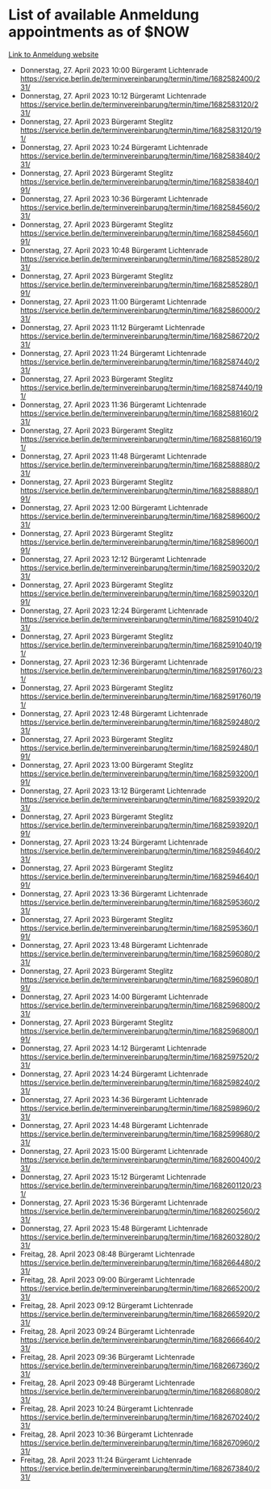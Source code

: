 # List of available Anmeldung appointments as of $NOW
[Link to Anmeldung website](https://service.berlin.de/terminvereinbarung/termin/tag.php?termin=1&anliegen[]=120686&dienstleisterlist=122210,122217,327316,122219,327312,122227,327314,122231,327346,122243,327348,122254,122252,329742,122260,329745,122262,329748,122271,327278,122273,327274,122277,327276,330436,122280,327294,122282,327290,122284,327292,122291,327270,122285,327266,122286,327264,122296,327268,150230,329760,122297,327286,122294,327284,122312,329763,122314,329775,122304,327330,122311,327334,122309,327332,317869,122281,327352,122279,329772,122283,122276,327324,122274,327326,122267,329766,122246,327318,122251,327320,122257,327322,122208,327298,122226,327300&herkunft=http%3A%2F%2Fservice.berlin.de%2Fdienstleistung%2F120686%2F)
- Donnerstag, 27. April 2023 10:00 Bürgeramt Lichtenrade https://service.berlin.de/terminvereinbarung/termin/time/1682582400/231/
- Donnerstag, 27. April 2023 10:12 Bürgeramt Lichtenrade https://service.berlin.de/terminvereinbarung/termin/time/1682583120/231/
- Donnerstag, 27. April 2023  Bürgeramt Steglitz https://service.berlin.de/terminvereinbarung/termin/time/1682583120/191/
- Donnerstag, 27. April 2023 10:24 Bürgeramt Lichtenrade https://service.berlin.de/terminvereinbarung/termin/time/1682583840/231/
- Donnerstag, 27. April 2023  Bürgeramt Steglitz https://service.berlin.de/terminvereinbarung/termin/time/1682583840/191/
- Donnerstag, 27. April 2023 10:36 Bürgeramt Lichtenrade https://service.berlin.de/terminvereinbarung/termin/time/1682584560/231/
- Donnerstag, 27. April 2023  Bürgeramt Steglitz https://service.berlin.de/terminvereinbarung/termin/time/1682584560/191/
- Donnerstag, 27. April 2023 10:48 Bürgeramt Lichtenrade https://service.berlin.de/terminvereinbarung/termin/time/1682585280/231/
- Donnerstag, 27. April 2023  Bürgeramt Steglitz https://service.berlin.de/terminvereinbarung/termin/time/1682585280/191/
- Donnerstag, 27. April 2023 11:00 Bürgeramt Lichtenrade https://service.berlin.de/terminvereinbarung/termin/time/1682586000/231/
- Donnerstag, 27. April 2023 11:12 Bürgeramt Lichtenrade https://service.berlin.de/terminvereinbarung/termin/time/1682586720/231/
- Donnerstag, 27. April 2023 11:24 Bürgeramt Lichtenrade https://service.berlin.de/terminvereinbarung/termin/time/1682587440/231/
- Donnerstag, 27. April 2023  Bürgeramt Steglitz https://service.berlin.de/terminvereinbarung/termin/time/1682587440/191/
- Donnerstag, 27. April 2023 11:36 Bürgeramt Lichtenrade https://service.berlin.de/terminvereinbarung/termin/time/1682588160/231/
- Donnerstag, 27. April 2023  Bürgeramt Steglitz https://service.berlin.de/terminvereinbarung/termin/time/1682588160/191/
- Donnerstag, 27. April 2023 11:48 Bürgeramt Lichtenrade https://service.berlin.de/terminvereinbarung/termin/time/1682588880/231/
- Donnerstag, 27. April 2023  Bürgeramt Steglitz https://service.berlin.de/terminvereinbarung/termin/time/1682588880/191/
- Donnerstag, 27. April 2023 12:00 Bürgeramt Lichtenrade https://service.berlin.de/terminvereinbarung/termin/time/1682589600/231/
- Donnerstag, 27. April 2023  Bürgeramt Steglitz https://service.berlin.de/terminvereinbarung/termin/time/1682589600/191/
- Donnerstag, 27. April 2023 12:12 Bürgeramt Lichtenrade https://service.berlin.de/terminvereinbarung/termin/time/1682590320/231/
- Donnerstag, 27. April 2023  Bürgeramt Steglitz https://service.berlin.de/terminvereinbarung/termin/time/1682590320/191/
- Donnerstag, 27. April 2023 12:24 Bürgeramt Lichtenrade https://service.berlin.de/terminvereinbarung/termin/time/1682591040/231/
- Donnerstag, 27. April 2023  Bürgeramt Steglitz https://service.berlin.de/terminvereinbarung/termin/time/1682591040/191/
- Donnerstag, 27. April 2023 12:36 Bürgeramt Lichtenrade https://service.berlin.de/terminvereinbarung/termin/time/1682591760/231/
- Donnerstag, 27. April 2023  Bürgeramt Steglitz https://service.berlin.de/terminvereinbarung/termin/time/1682591760/191/
- Donnerstag, 27. April 2023 12:48 Bürgeramt Lichtenrade https://service.berlin.de/terminvereinbarung/termin/time/1682592480/231/
- Donnerstag, 27. April 2023  Bürgeramt Steglitz https://service.berlin.de/terminvereinbarung/termin/time/1682592480/191/
- Donnerstag, 27. April 2023 13:00 Bürgeramt Steglitz https://service.berlin.de/terminvereinbarung/termin/time/1682593200/191/
- Donnerstag, 27. April 2023 13:12 Bürgeramt Lichtenrade https://service.berlin.de/terminvereinbarung/termin/time/1682593920/231/
- Donnerstag, 27. April 2023  Bürgeramt Steglitz https://service.berlin.de/terminvereinbarung/termin/time/1682593920/191/
- Donnerstag, 27. April 2023 13:24 Bürgeramt Lichtenrade https://service.berlin.de/terminvereinbarung/termin/time/1682594640/231/
- Donnerstag, 27. April 2023  Bürgeramt Steglitz https://service.berlin.de/terminvereinbarung/termin/time/1682594640/191/
- Donnerstag, 27. April 2023 13:36 Bürgeramt Lichtenrade https://service.berlin.de/terminvereinbarung/termin/time/1682595360/231/
- Donnerstag, 27. April 2023  Bürgeramt Steglitz https://service.berlin.de/terminvereinbarung/termin/time/1682595360/191/
- Donnerstag, 27. April 2023 13:48 Bürgeramt Lichtenrade https://service.berlin.de/terminvereinbarung/termin/time/1682596080/231/
- Donnerstag, 27. April 2023  Bürgeramt Steglitz https://service.berlin.de/terminvereinbarung/termin/time/1682596080/191/
- Donnerstag, 27. April 2023 14:00 Bürgeramt Lichtenrade https://service.berlin.de/terminvereinbarung/termin/time/1682596800/231/
- Donnerstag, 27. April 2023  Bürgeramt Steglitz https://service.berlin.de/terminvereinbarung/termin/time/1682596800/191/
- Donnerstag, 27. April 2023 14:12 Bürgeramt Lichtenrade https://service.berlin.de/terminvereinbarung/termin/time/1682597520/231/
- Donnerstag, 27. April 2023 14:24 Bürgeramt Lichtenrade https://service.berlin.de/terminvereinbarung/termin/time/1682598240/231/
- Donnerstag, 27. April 2023 14:36 Bürgeramt Lichtenrade https://service.berlin.de/terminvereinbarung/termin/time/1682598960/231/
- Donnerstag, 27. April 2023 14:48 Bürgeramt Lichtenrade https://service.berlin.de/terminvereinbarung/termin/time/1682599680/231/
- Donnerstag, 27. April 2023 15:00 Bürgeramt Lichtenrade https://service.berlin.de/terminvereinbarung/termin/time/1682600400/231/
- Donnerstag, 27. April 2023 15:12 Bürgeramt Lichtenrade https://service.berlin.de/terminvereinbarung/termin/time/1682601120/231/
- Donnerstag, 27. April 2023 15:36 Bürgeramt Lichtenrade https://service.berlin.de/terminvereinbarung/termin/time/1682602560/231/
- Donnerstag, 27. April 2023 15:48 Bürgeramt Lichtenrade https://service.berlin.de/terminvereinbarung/termin/time/1682603280/231/
- Freitag, 28. April 2023 08:48 Bürgeramt Lichtenrade https://service.berlin.de/terminvereinbarung/termin/time/1682664480/231/
- Freitag, 28. April 2023 09:00 Bürgeramt Lichtenrade https://service.berlin.de/terminvereinbarung/termin/time/1682665200/231/
- Freitag, 28. April 2023 09:12 Bürgeramt Lichtenrade https://service.berlin.de/terminvereinbarung/termin/time/1682665920/231/
- Freitag, 28. April 2023 09:24 Bürgeramt Lichtenrade https://service.berlin.de/terminvereinbarung/termin/time/1682666640/231/
- Freitag, 28. April 2023 09:36 Bürgeramt Lichtenrade https://service.berlin.de/terminvereinbarung/termin/time/1682667360/231/
- Freitag, 28. April 2023 09:48 Bürgeramt Lichtenrade https://service.berlin.de/terminvereinbarung/termin/time/1682668080/231/
- Freitag, 28. April 2023 10:24 Bürgeramt Lichtenrade https://service.berlin.de/terminvereinbarung/termin/time/1682670240/231/
- Freitag, 28. April 2023 10:36 Bürgeramt Lichtenrade https://service.berlin.de/terminvereinbarung/termin/time/1682670960/231/
- Freitag, 28. April 2023 11:24 Bürgeramt Lichtenrade https://service.berlin.de/terminvereinbarung/termin/time/1682673840/231/
